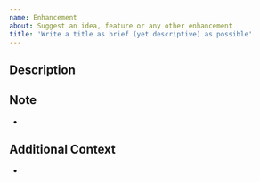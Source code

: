 ```yaml
---
name: Enhancement
about: Suggest an idea, feature or any other enhancement
title: 'Write a title as brief (yet descriptive) as possible'
---
```


## Description

<!-- Provide a detailed description of the ides, new feature or enhancement you are proposing. -->

## Note

<!-- Write any note or comment. You can share your thoughts or ideas. -->
<!-- Delete this section if not needed -->

-

## Additional Context

<!-- Customize the title of this section and add any context -->
<!-- Delete this section if not needed -->

-
